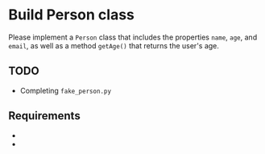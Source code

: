 # Build Person class

Please implement a `Person` class that includes the properties `name`, `age`, and `email`, as well as a method `getAge()` that returns the user's age.

## TODO

- Completing `fake_person.py`

## Requirements

-
-
